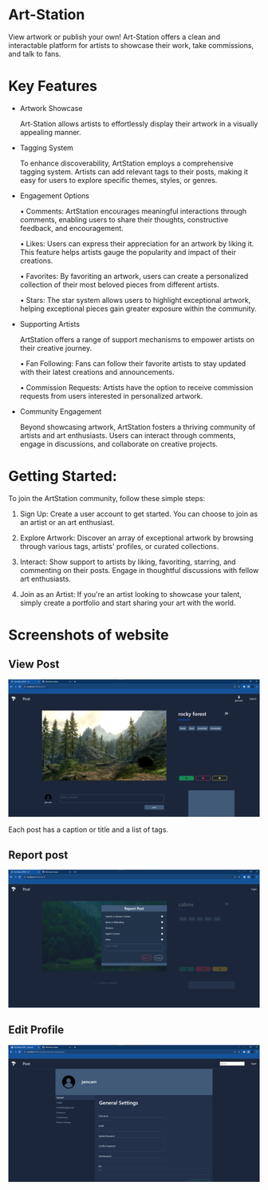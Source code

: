 # Art-Station

View artwork or publish your own! Art-Station offers a clean and interactable platform for artists to showcase their work, take commissions, and talk to fans.

# Key Features

- Artwork Showcase

  Art-Station allows artists to effortlessly display their artwork in a visually appealing manner.

- Tagging System

  To enhance discoverability, ArtStation employs a comprehensive tagging system. Artists can add relevant tags to their posts, making it easy for users to explore specific themes, styles, or genres.

- Engagement Options

  • Comments:
  ArtStation encourages meaningful interactions through comments, enabling users to share their thoughts, constructive feedback, and encouragement.

  • Likes:
  Users can express their appreciation for an artwork by liking it. This feature helps artists gauge the popularity and impact of their creations.

  • Favorites:
  By favoriting an artwork, users can create a personalized collection of their most beloved pieces from different artists.

  • Stars:
  The star system allows users to highlight exceptional artwork, helping exceptional pieces gain greater exposure within the community.

- Supporting Artists

  ArtStation offers a range of support mechanisms to empower artists on their creative journey.

  • Fan Following:
  Fans can follow their favorite artists to stay updated with their latest creations and announcements.

  • Commission Requests:
  Artists have the option to receive commission requests from users interested in personalized artwork.

- Community Engagement

  Beyond showcasing artwork, ArtStation fosters a thriving community of artists and art enthusiasts. Users can interact through comments, engage in discussions, and collaborate on creative projects.

# Getting Started:

To join the ArtStation community, follow these simple steps:

1. Sign Up: Create a user account to get started. You can choose to join as an artist or an art enthusiast.

2. Explore Artwork: Discover an array of exceptional artwork by browsing through various tags, artists' profiles, or curated collections.

3. Interact: Show support to artists by liking, favoriting, starring, and commenting on their posts. Engage in thoughtful discussions with fellow art enthusiasts.

4. Join as an Artist: If you're an artist looking to showcase your talent, simply create a portfolio and start sharing your art with the world.

# Screenshots of website

## View Post

![alt View Post](/screenshots/view_post.png)

Each post has a caption or title and a list of tags.

## Report post

![alt Report Post](/screenshots/072023%20report%20post.png)

## Edit Profile

![alt Report Post](/screenshots/071823%20edit%20profile.png)
